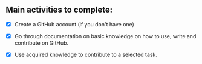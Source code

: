 ## Main activities to complete: 
- [x] Create a GitHub account (if you don't have one)
- [x] Go through documentation on basic knowledge on how to use, write and contribute on GitHub.
- [x] Use acquired knowledge to contribute to a selected task. 

